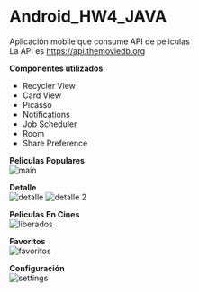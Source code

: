 # Android_HW4_JAVA
Aplicación mobile que consume API de peliculas<br/>
La API es https://api.themoviedb.org

<b>Componentes utilizados</b><br/>
<ul style="list-style-type:disc;">
  <li>Recycler View</li>
  <li>Card View</li>
  <li>Picasso</li>
  <li>Notifications</li>
  <li>Job Scheduler</li>
  <li>Room</li>
  <li>Share Preference</li>
</ul>

<b>Peliculas Populares</b><br/>
![main](https://user-images.githubusercontent.com/3135326/52170527-57632f00-2722-11e9-90a1-ef4f2ecab196.png)

<b>Detalle</b><br/>
![detalle](https://user-images.githubusercontent.com/3135326/52170533-6f3ab300-2722-11e9-8069-0068cbeaa6f0.png)
![detalle 2](https://user-images.githubusercontent.com/3135326/52170535-72ce3a00-2722-11e9-96bd-7f1767db97ef.png)

<b>Peliculas En Cines</b><br/>
![liberados](https://user-images.githubusercontent.com/3135326/52170530-65b14b00-2722-11e9-8422-946d3f3c0a48.png)

<b>Favoritos</b><br/>
![favoritos](https://user-images.githubusercontent.com/3135326/52170531-6b0e9580-2722-11e9-970a-0bd58859547f.png)

<b>Configuración</b><br/>
![settings](https://user-images.githubusercontent.com/3135326/52170539-76fa5780-2722-11e9-9cec-7368d5e2fa29.png)
